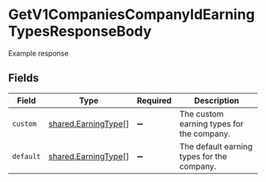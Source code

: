 # GetV1CompaniesCompanyIdEarningTypesResponseBody

Example response


## Fields

| Field                                                             | Type                                                              | Required                                                          | Description                                                       |
| ----------------------------------------------------------------- | ----------------------------------------------------------------- | ----------------------------------------------------------------- | ----------------------------------------------------------------- |
| `custom`                                                          | [shared.EarningType](../../../sdk/models/shared/earningtype.md)[] | :heavy_minus_sign:                                                | The custom earning types for the company.                         |
| `default`                                                         | [shared.EarningType](../../../sdk/models/shared/earningtype.md)[] | :heavy_minus_sign:                                                | The default earning types for the company.                        |